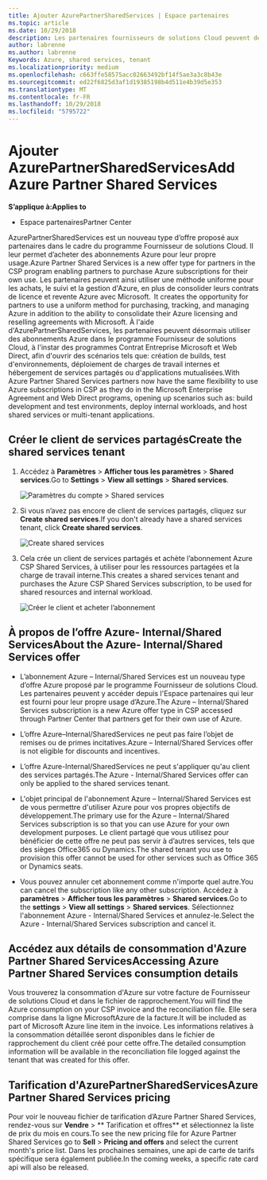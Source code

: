 ```yaml
---
title: Ajouter AzurePartnerSharedServices | Espace partenaires
ms.topic: article
ms.date: 10/29/2018
description: Les partenaires fournisseurs de solutions Cloud peuvent désormais acheter des abonnements Azure pour leur propre usage.
author: labrenne
ms.author: labrenne
Keywords: Azure, shared services, tenant
ms.localizationpriority: medium
ms.openlocfilehash: c663ffe58575acc02663492bf14f5ae3a3c8b43e
ms.sourcegitcommit: ed22f6825d3af1d19385198b4d511e4b39d5e353
ms.translationtype: MT
ms.contentlocale: fr-FR
ms.lasthandoff: 10/29/2018
ms.locfileid: "5795722"
---
```

# <a name="add-azure-partner-shared-services"></a><span data-ttu-id="a30b6-103">Ajouter AzurePartnerSharedServices</span><span class="sxs-lookup"><span data-stu-id="a30b6-103">Add Azure Partner Shared Services</span></span>

**<span data-ttu-id="a30b6-104">S’applique à:</span><span class="sxs-lookup"><span data-stu-id="a30b6-104">Applies to</span></span>**

-  <span data-ttu-id="a30b6-105">Espace partenaires</span><span class="sxs-lookup"><span data-stu-id="a30b6-105">Partner Center</span></span>

<span data-ttu-id="a30b6-106">AzurePartnerSharedServices est un nouveau type d’offre proposé aux partenaires dans le cadre du programme Fournisseur de solutions Cloud. Il leur permet d’acheter des abonnements Azure pour leur propre usage.</span><span class="sxs-lookup"><span data-stu-id="a30b6-106">Azure Partner Shared Services is a new offer type for partners in the CSP program enabling partners to purchase Azure subscriptions for their own use.</span></span><span data-ttu-id="a30b6-107"> Les partenaires peuvent ainsi utiliser une méthode uniforme pour les achats, le suivi et la gestion d'Azure, en plus de consolider leurs contrats de licence et revente Azure avec Microsoft.</span><span class="sxs-lookup"><span data-stu-id="a30b6-107">  It creates the opportunity for partners to use a uniform method for purchasing, tracking, and managing Azure in addition to the ability to consolidate their Azure licensing and reselling agreements with Microsoft.</span></span> <span data-ttu-id="a30b6-108">À l'aide d'AzurePartnerSharedServices, les partenaires peuvent désormais utiliser des abonnements Azure dans le programme Fournisseur de solutions Cloud, à l'instar des programmes Contrat Entreprise Microsoft et Web Direct, afin d'ouvrir des scénarios tels que: création de builds, test d'environnements, déploiement de charges de travail internes et hébergement de services partagés ou d'applications mutualisées.</span><span class="sxs-lookup"><span data-stu-id="a30b6-108">With Azure Partner Shared Services partners now have the same flexibility to use Azure subscriptions in CSP as they do in the Microsoft Enterprise Agreement and Web Direct programs, opening up scenarios such as:  build development and test environments, deploy internal workloads, and host shared services or multi-tenant applications.</span></span>  

## <a name="create-the-shared-services-tenant"></a><span data-ttu-id="a30b6-109">Créer le client de services partagés</span><span class="sxs-lookup"><span data-stu-id="a30b6-109">Create the shared services tenant</span></span>

1. <span data-ttu-id="a30b6-110">Accédez à **Paramètres** > **Afficher tous les paramètres** > **Shared services**.</span><span class="sxs-lookup"><span data-stu-id="a30b6-110">Go to **Settings** > **View all settings** > **Shared services**.</span></span>

    ![**Paramètres du compte** > **Shared services**](images/sharedservices2.png)

2. <span data-ttu-id="a30b6-112">Si vous n’avez pas encore de client de services partagés, cliquez sur **Create shared services**.</span><span class="sxs-lookup"><span data-stu-id="a30b6-112">If you don't already have a shared services tenant, click **Create shared services**.</span></span>

    ![Create shared services](images/sharedservices3.png)

3. <span data-ttu-id="a30b6-114">Cela crée un client de services partagés et achète l’abonnement Azure CSP Shared Services, à utiliser pour les ressources partagées et la charge de travail interne.</span><span class="sxs-lookup"><span data-stu-id="a30b6-114">This creates a shared services tenant and purchases the Azure CSP Shared Services subscription, to be used for shared resources and internal workload.</span></span>

    ![Créer le client et acheter l’abonnement](images/sharedservices5.png)

## <a name="about-the-azure--internalshared-services-offer"></a><span data-ttu-id="a30b6-116">À propos de l’offre Azure- Internal/Shared Services</span><span class="sxs-lookup"><span data-stu-id="a30b6-116">About the Azure- Internal/Shared Services offer</span></span>

- <span data-ttu-id="a30b6-117">L’abonnement Azure – Internal/Shared Services est un nouveau type d’offre Azure proposé par le programme Fournisseur de solutions Cloud. Les partenaires peuvent y accéder depuis l'Espace partenaires qui leur est fourni pour leur propre usage d’Azure.</span><span class="sxs-lookup"><span data-stu-id="a30b6-117">The Azure – Internal/Shared Services subscription is a new Azure offer type in CSP accessed through Partner Center that partners get for their own use of Azure.</span></span> 

- <span data-ttu-id="a30b6-118">L’offre Azure–Internal/SharedServices ne peut pas faire l’objet de remises ou de primes incitatives.</span><span class="sxs-lookup"><span data-stu-id="a30b6-118">Azure – Internal/Shared Services offer is not eligible for discounts and incentives.</span></span>

- <span data-ttu-id="a30b6-119">L’offre Azure-Internal/SharedServices ne peut s'appliquer qu'au client des services partagés.</span><span class="sxs-lookup"><span data-stu-id="a30b6-119">The Azure - Internal/Shared Services offer can only be applied to the shared services tenant.</span></span>

- <span data-ttu-id="a30b6-120">L'objet principal de l'abonnement Azure – Internal/Shared Services est de vous permettre d'utiliser Azure pour vos propres objectifs de développement.</span><span class="sxs-lookup"><span data-stu-id="a30b6-120">The primary use for the Azure – Internal/Shared Services subscription is so that you can use Azure for your own development purposes.</span></span> <span data-ttu-id="a30b6-121">Le client partagé que vous utilisez pour bénéficier de cette offre ne peut pas servir à d’autres services, tels que des sièges Office365 ou Dynamics.</span><span class="sxs-lookup"><span data-stu-id="a30b6-121">The shared tenant you use to provision this offer cannot be used for other services such as Office 365 or Dynamics seats.</span></span> 

- <span data-ttu-id="a30b6-122">Vous pouvez annuler cet abonnement comme n'importe quel autre.</span><span class="sxs-lookup"><span data-stu-id="a30b6-122">You can cancel the subscription like any other subscription.</span></span> <span data-ttu-id="a30b6-123">Accédez à **paramètres** > **Afficher tous les paramètres** > **Shared services**.</span><span class="sxs-lookup"><span data-stu-id="a30b6-123">Go to the **settings** > **View all settings** > **Shared services**.</span></span> <span data-ttu-id="a30b6-124">Sélectionnez l'abonnement Azure - Internal/Shared Services et annulez-le.</span><span class="sxs-lookup"><span data-stu-id="a30b6-124">Select the Azure - Internal/Shared Services subscription and cancel it.</span></span>

## <a name="accessing-azure-partner-shared-services-consumption-details"></a><span data-ttu-id="a30b6-125">Accédez aux détails de consommation d'Azure Partner Shared Services</span><span class="sxs-lookup"><span data-stu-id="a30b6-125">Accessing Azure Partner Shared Services consumption details</span></span>

<span data-ttu-id="a30b6-126">Vous trouverez la consommation d'Azure sur votre facture de Fournisseur de solutions Cloud et dans le fichier de rapprochement.</span><span class="sxs-lookup"><span data-stu-id="a30b6-126">You will find the Azure consumption on your CSP invoice and the reconciliation file.</span></span> <span data-ttu-id="a30b6-127">Elle sera comprise dans la ligne MicrosoftAzure de la facture.</span><span class="sxs-lookup"><span data-stu-id="a30b6-127">It will be included as part of Microsoft Azure line item in the invoice.</span></span> <span data-ttu-id="a30b6-128">Les informations relatives à la consommation détaillée seront disponibles dans le fichier de rapprochement du client créé pour cette offre.</span><span class="sxs-lookup"><span data-stu-id="a30b6-128">The detailed consumption information will be available in the reconciliation file logged against the tenant that was created for this offer.</span></span> 

## <a name="azure-partner-shared-services-pricing"></a><span data-ttu-id="a30b6-129">Tarification d'AzurePartnerSharedServices</span><span class="sxs-lookup"><span data-stu-id="a30b6-129">Azure Partner Shared Services pricing</span></span>

<span data-ttu-id="a30b6-130">Pour voir le nouveau fichier de tarification d’Azure Partner Shared Services, rendez-vous sur **Vendre** > \*\* Tarification et offres\*\* et sélectionnez la liste de prix du mois en cours.</span><span class="sxs-lookup"><span data-stu-id="a30b6-130">To see the new pricing file for Azure Partner Shared Services go to **Sell** > **Pricing and offers** and select the current month's price list.</span></span> <span data-ttu-id="a30b6-131">Dans les prochaines semaines, une api de carte de tarifs spécifique sera également publiée.</span><span class="sxs-lookup"><span data-stu-id="a30b6-131">In the coming weeks, a specific rate card api will also be released.</span></span>


